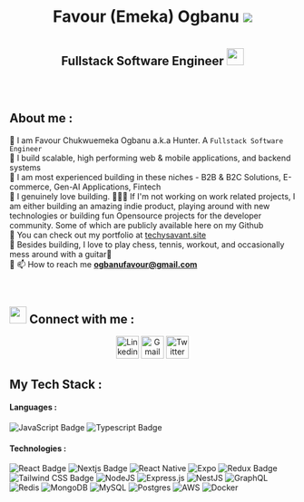 <div align="center">
	<h1>Favour (Emeka) Ogbanu <img src="https://img.shields.io/badge/Dev-Hunter-navy"> <h1/>
	<h2> Fullstack Software Engineer <img src="https://media.giphy.com/media/WUlplcMpOCEmTGBtBW/giphy.gif" width="30"> <h2/> 
	  
</div>

<br/>
 


<h2 align="start">
	About me :
</h2>
  
🔹 I am Favour Chukwuemeka Ogbanu a.k.a Hunter. A `Fullstack Software Engineer`  </br>
🔹 I build scalable, high performing web & mobile applications, and backend systems </br>
🔹 I am most experienced building in these niches -  B2B & B2C Solutions, E-commerce, Gen-AI Applications, Fintech </br>
🔹 I genuinely love building. 👷🏾‍♂️ If I'm not working on work related projects, I am either building an amazing indie product, playing around with new technologies or building fun Opensource projects for the developer community. Some of which are publicly available here on my Github </br>
🔹 You can check out my portfolio at [techysavant.site](https://techysavant.site)  </br>
🔹 Besides building, I love to play chess, tennis, workout, and occasionally mess around with a guitar🎸 </br>
🔹 📫 How to reach me **ogbanufavour@gmail.com**  </br>


<br>

<h2 align="start">
	 <img src="https://media.giphy.com/media/iY8CRBdQXODJSCERIr/giphy.gif" width="30px"> Connect with me :
</h2>

<div align="center" >
	<a href="https://ng.linkedin.com/in/favour-ogbanu"><img src="https://www.vectorlogo.zone/logos/linkedin/linkedin-tile.svg" alt="Linkedin" width="40px" height="40px" /></a>
	<a href="mailto:ogbanufavour@gmail.com"><img img src="https://www.vectorlogo.zone/logos/gmail/gmail-icon.svg" alt="Gmail" width="40px" height="40px" /></a>
	<a href="https://twitter.com/dev_hunter_"><img src="https://www.vectorlogo.zone/logos/twitter/twitter-tile.svg" alt="Twitter" width="40px" height="40px" /></a>
	
</div>

<h2 align="start">
	My Tech Stack  :
</h2>

<h4 align="start">
	Languages  :
</h4>

![JavaScript Badge](https://img.shields.io/badge/JavaScript-F7DF1E?logo=javascript&logoColor=000&style=for-the-badge)
![Typescript Badge](https://shields.io/badge/TypeScript-3178C6?logo=TypeScript&logoColor=FFF&style=for-the-badge)
<br>

<h4 align="start">
	Technologies  :
</h4>


![React Badge](https://img.shields.io/badge/React-61DAFB?logo=react&logoColor=000&style=for-the-badge)
![Nextjs Badge](https://img.shields.io/badge/next.js-000000?style=for-the-badge&logo=nextdotjs&logoColor=white)
![React Native](https://img.shields.io/badge/react_native-%2320232a.svg?style=for-the-badge&logo=react&logoColor=%2361DAFB)
![Expo](https://img.shields.io/badge/expo-1C1E24?style=for-the-badge&logo=expo&logoColor=#D04A37)
![Redux Badge](https://img.shields.io/badge/Redux-764ABC?logo=redux&logoColor=fff&style=for-the-badge)
![Tailwind CSS Badge](https://img.shields.io/badge/Tailwind%20CSS-06B6D4?logo=tailwindcss&logoColor=fff&style=for-the-badge)
![NodeJS](https://img.shields.io/badge/node.js-6DA55F?style=for-the-badge&logo=node.js&logoColor=white)
![Express.js](https://img.shields.io/badge/express.js-%23404d59.svg?style=for-the-badge&logo=express&logoColor=%2361DAFB)
![NestJS](https://img.shields.io/badge/nestjs-%23E0234E.svg?style=for-the-badge&logo=nestjs&logoColor=white)
![GraphQL](https://img.shields.io/badge/-GraphQL-E10098?style=for-the-badge&logo=graphql&logoColor=white)
![Redis](https://img.shields.io/badge/redis-%23DD0031.svg?style=for-the-badge&logo=redis&logoColor=white)
![MongoDB](https://img.shields.io/badge/MongoDB-%234ea94b.svg?style=for-the-badge&logo=mongodb&logoColor=white)
![MySQL](https://img.shields.io/badge/mysql-4479A1.svg?style=for-the-badge&logo=mysql&logoColor=white)
![Postgres](https://img.shields.io/badge/postgres-%23316192.svg?style=for-the-badge&logo=postgresql&logoColor=white)
![AWS](https://img.shields.io/badge/AWS-%23FF9900.svg?style=for-the-badge&logo=amazon-aws&logoColor=white)
![Docker](https://img.shields.io/badge/docker-%230db7ed.svg?style=for-the-badge&logo=docker&logoColor=white)








